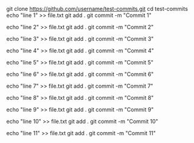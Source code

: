 git clone https://github.com/username/test-commits.git
cd test-commits
echo "line 1" >> file.txt
git add .
git commit -m "Commit 1"

echo "line 2" >> file.txt
git add .
git commit -m "Commit 2"

echo "line 3" >> file.txt
git add .
git commit -m "Commit 3"

echo "line 4" >> file.txt
git add .
git commit -m "Commit 4"

echo "line 5" >> file.txt
git add .
git commit -m "Commit 5"

echo "line 6" >> file.txt
git add .
git commit -m "Commit 6"

echo "line 7" >> file.txt
git add .
git commit -m "Commit 7"

echo "line 8" >> file.txt
git add .
git commit -m "Commit 8"

echo "line 9" >> file.txt
git add .
git commit -m "Commit 9"

echo "line 10" >> file.txt
git add .
git commit -m "Commit 10"

echo "line 11" >> file.txt
git add .
git commit -m "Commit 11"

